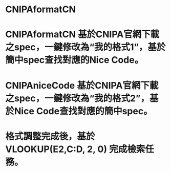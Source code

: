 # CNIPAformatCN
# CNIPAformatCN 基於CNIPA官網下載之spec，一鍵修改為“我的格式1”，基於簡中spec查找對應的Nice Code。
# CNIPAniceCode 基於CNIPA官網下載之spec，一鍵修改為“我的格式2”，基於Nice Code查找對應的簡中spec。
# 格式調整完成後，基於 VLOOKUP(E2,C:D, 2, 0) 完成檢索任務。
